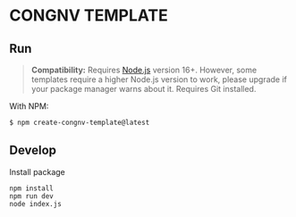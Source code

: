 # CONGNV TEMPLATE

## Run
> **Compatibility:**
> Requires [Node.js](https://nodejs.org/en/) version 16+. However, some templates require a higher Node.js version to work, please upgrade if your package manager warns about it.
> Requires Git installed.

With NPM:

```bash
$ npm create-congnv-template@latest
```

## Develop

Install package
```
npm install
npm run dev
node index.js
```
